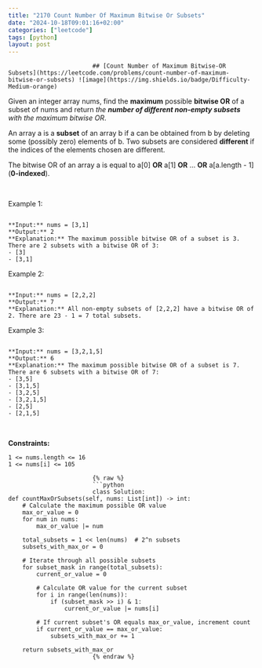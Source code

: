 ```yaml
---
title: "2170 Count Number Of Maximum Bitwise Or Subsets"
date: "2024-10-18T09:01:16+02:00"
categories: ["leetcode"]
tags: [python]
layout: post
---
```



                            ## [Count Number of Maximum Bitwise-OR Subsets](https://leetcode.com/problems/count-number-of-maximum-bitwise-or-subsets) ![image](https://img.shields.io/badge/Difficulty-Medium-orange)

Given an integer array nums, find the **maximum** possible **bitwise OR** of a subset of nums and return *the **number of different non-empty subsets** with the maximum bitwise OR*.

An array a is a **subset** of an array b if a can be obtained from b by deleting some (possibly zero) elements of b. Two subsets are considered **different** if the indices of the elements chosen are different.

The bitwise OR of an array a is equal to a[0] **OR** a[1] **OR** ... **OR** a[a.length - 1] (**0-indexed**).

 

Example 1:

```

**Input:** nums = [3,1]
**Output:** 2
**Explanation:** The maximum possible bitwise OR of a subset is 3. There are 2 subsets with a bitwise OR of 3:
- [3]
- [3,1]

```

Example 2:

```

**Input:** nums = [2,2,2]
**Output:** 7
**Explanation:** All non-empty subsets of [2,2,2] have a bitwise OR of 2. There are 23 - 1 = 7 total subsets.

```

Example 3:

```

**Input:** nums = [3,2,1,5]
**Output:** 6
**Explanation:** The maximum possible bitwise OR of a subset is 7. There are 6 subsets with a bitwise OR of 7:
- [3,5]
- [3,1,5]
- [3,2,5]
- [3,2,1,5]
- [2,5]
- [2,1,5]
```

 

**Constraints:**

	1 <= nums.length <= 16
	1 <= nums[i] <= 105

                            {% raw %}
                            ```python
                            class Solution:
    def countMaxOrSubsets(self, nums: List[int]) -> int:
        # Calculate the maximum possible OR value
        max_or_value = 0
        for num in nums:
            max_or_value |= num

        total_subsets = 1 << len(nums)  # 2^n subsets
        subsets_with_max_or = 0

        # Iterate through all possible subsets
        for subset_mask in range(total_subsets):
            current_or_value = 0

            # Calculate OR value for the current subset
            for i in range(len(nums)):
                if (subset_mask >> i) & 1:
                    current_or_value |= nums[i]

            # If current subset's OR equals max_or_value, increment count
            if current_or_value == max_or_value:
                subsets_with_max_or += 1

        return subsets_with_max_or
                            {% endraw %}
                            